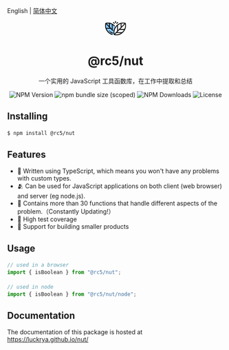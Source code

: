 English | [简体中文](./README.md)

<p align="center">
  <img width="10%" height="10%"  src="./docs/public/logo.png" alt="Logo" />
</p>
<h1 align="center" >@rc5/nut</h1>
<p align="center">一个实用的 JavaScript 工具函数库，在工作中提取和总结</p>
<p align="center">
    <img src="https://img.shields.io/npm/v/@rc5/nut" alt="NPM Version" />
    <img src="https://img.shields.io/bundlephobia/minzip/@rc5/nut" alt="npm bundle size (scoped)" >
    <img src="https://img.shields.io/npm/dm/@rc5/nut.svg" alt="NPM Downloads" />
    <img src="https://img.shields.io/npm/l/@rc5/nut" alt="License">
</p>

## Installing

```sh
$ npm install @rc5/nut
```

## Features

- 💄 Written using TypeScript, which means you won't have any problems with custom types.
- 🫂 Can be used for JavaScript applications on both client (web browser) and server (eg node.js).
- 🍇 Contains more than 30 functions that handle different aspects of the problem.（Constantly Updating!）
- 🥊 High test coverage
- 🧩 Support for building smaller products

## Usage

```js
// used in a browser
import { isBoolean } from "@rc5/nut";

// used in node
import { isBoolean } from "@rc5/nut/node";
```

## Documentation

The documentation of this package is hosted at https://luckrya.github.io/nut/
